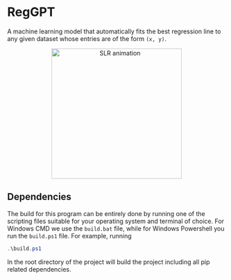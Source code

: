 # RegGPT

A machine learning model that automatically fits the best regression line to any given dataset whose entries are of the form `(x, y)`.

<p align = "center">
    <img src = "./scripts/slr.gif", alt = "SLR animation", height = 300px>
</p>

## Dependencies

The build for this program can be entirely done by running one of the scripting files suitable for your operating system and terminal of choice. For Windows CMD we use the `build.bat` file, while for Windows Powershell you run the `build.ps1` file. For example, running

```powershell
.\build.ps1
```
In the root directory of the project will build the project including all pip related dependencies.
